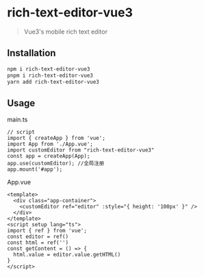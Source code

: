 # rich-text-editor-vue3

> Vue3's mobile rich text editor

## Installation

```bash
npm i rich-text-editor-vue3
pnpm i rich-text-editor-vue3
yarn add rich-text-editor-vue3
```

## Usage

main.ts

```
// script
import { createApp } from 'vue';
import App from './App.vue';
import customEditor from "rich-text-editor-vue3"
const app = createApp(App);
app.use(customEditor); //全局注册
app.mount('#app');
```

App.vue

```
<template>
  <div class="app-container">
    <customEditor ref="editor" :style="{ height: '100px' }" />
  </div>
</template>
<script setup lang="ts">
import { ref } from 'vue';
const editor = ref()
const html = ref('')
const getContent = () => {
  html.value = editor.value.getHTML()
}
</script>
```
